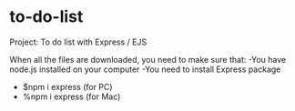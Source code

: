 # to-do-list
Project: To do list with Express / EJS

When all the files are downloaded, you need to make sure that:
-You have node.js installed on your computer
-You need to install Express package
  - $npm i express (for PC)
  - %npm i express (for Mac)

